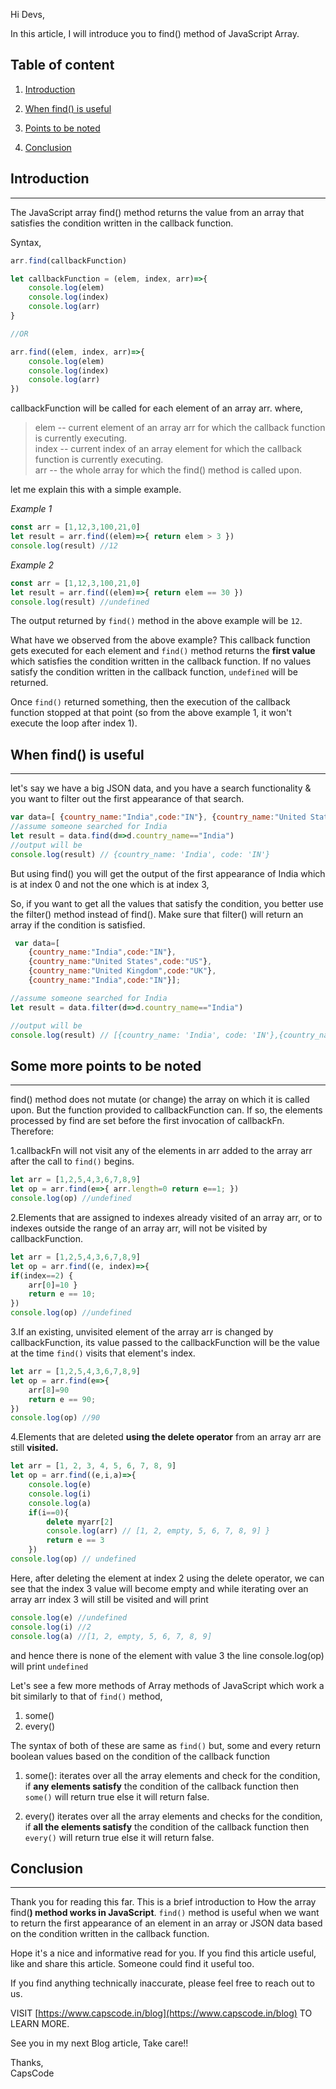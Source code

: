 Hi Devs,

In this article, I will introduce you to find() method of JavaScript Array.

## Table of content

1. [Introduction](#introduction)
    
2. [When find() is useful](#when-find-is-useful)
    
3. [Points to be noted](#points-to-be-noted)
    
4. [Conclusion](#conclusion)
    

## Introduction <a name="introduction"></a>
---
The JavaScript array find() method returns the value from an array that satisfies the condition written in the callback function.

Syntax,

```javascript
arr.find(callbackFunction)

let callbackFunction = (elem, index, arr)=>{
    console.log(elem)
    console.log(index)
    console.log(arr)
}

//OR

arr.find((elem, index, arr)=>{
    console.log(elem)
    console.log(index)
    console.log(arr)
})
```

callbackFunction will be called for each element of an array arr. where,

> elem -- current element of an array arr for which the callback function is currently executing.  
> index -- current index of an array element for which the callback function is currently executing.  
> arr -- the whole array for which the find() method is called upon.

let me explain this with a simple example.

*Example 1*

```javascript
const arr = [1,12,3,100,21,0] 
let result = arr.find((elem)=>{ return elem > 3 })
console.log(result) //12 
```

*Example 2*

```javascript
const arr = [1,12,3,100,21,0] 
let result = arr.find((elem)=>{ return elem == 30 })
console.log(result) //undefined 
```

The output returned by `find()` method in the above example will be `12`.

What have we observed from the above example? This callback function gets executed for each element and `find()` method returns the **first value** which satisfies the condition written in the callback function. If no values satisfy the condition written in the callback function, `undefined` will be returned.

Once `find()` returned something, then the execution of the callback function stopped at that point (so from the above example 1, it won't execute the loop after index 1).

## When find() is useful <a name="when-find-is-useful"></a>
---

let's say we have a big JSON data, and you have a search functionality & you want to filter out the first appearance of that search.

```javascript
var data=[ {country_name:"India",code:"IN"}, {country_name:"United States",code:"US"}, {country_name:"United Kingdom",code:"UK"}, {country_name:"India",code:"IN"}];
//assume someone searched for India 
let result = data.find(d=>d.country_name=="India")
//output will be 
console.log(result) // {country_name: 'India', code: 'IN'} 
```

But using find() you will get the output of the first appearance of India which is at index 0 and not the one which is at index 3,

So, if you want to get all the values that satisfy the condition, you better use the filter() method instead of find(). Make sure that filter() will return an array if the condition is satisfied.

```js
 var data=[
    {country_name:"India",code:"IN"},
    {country_name:"United States",code:"US"},
    {country_name:"United Kingdom",code:"UK"},
    {country_name:"India",code:"IN"}];

//assume someone searched for India
let result = data.filter(d=>d.country_name=="India")

//output will be
console.log(result) // [{country_name: 'India', code: 'IN'},{country_name:"India",code:"IN"}]
```

## Some more points to be noted <a name="points-to-be-noted"></a>
---

find() method does not mutate (or change) the array on which it is called upon. But the function provided to callbackFunction can. If so, the elements processed by find are set before the first invocation of callbackFn. Therefore:

1.callbackFn will not visit any of the elements in arr added to the array arr after the call to `find()` begins.
    
```javascript
let arr = [1,2,5,4,3,6,7,8,9]
let op = arr.find(e=>{ arr.length=0 return e==1; })
console.log(op) //undefined
 ```
    
2.Elements that are assigned to indexes already visited of an array arr, or to indexes outside the range of an array arr, will not be visited by callbackFunction.

```javascript
let arr = [1,2,5,4,3,6,7,8,9]
let op = arr.find((e, index)=>{ 
if(index==2) { 
	arr[0]=10 } 
	return e == 10;
}) 
console.log(op) //undefined 
```
    
3.If an existing, unvisited element of the array arr is changed by callbackFunction, its value passed to the callbackFunction will be the value at the time `find()` visits that element's index.
    
```javascript
let arr = [1,2,5,4,3,6,7,8,9]
let op = arr.find(e=>{ 
	arr[8]=90 
	return e == 90; 
}) 
console.log(op) //90
```
    
4.Elements that are deleted **using the delete operator** from an array arr are still **visited.**
    

```javascript
let arr = [1, 2, 3, 4, 5, 6, 7, 8, 9]
let op = arr.find((e,i,a)=>{ 
    console.log(e) 
    console.log(i) 
    console.log(a)
    if(i==0){ 
        delete myarr[2] 
        console.log(arr) // [1, 2, empty, 5, 6, 7, 8, 9] }
        return e == 3 
    }) 
console.log(op) // undefined 
```

Here, after deleting the element at index 2 using the delete operator, we can see that the index 3 value will become empty and while iterating over an array arr index 3 will still be visited and will print

```javascript
console.log(e) //undefined 
console.log(i) //2 
console.log(a) //[1, 2, empty, 5, 6, 7, 8, 9]
```

and hence there is none of the element with value 3 the line console.log(op) will print `undefined`

Let's see a few more methods of Array methods of JavaScript which work a bit similarly to that of `find()` method,

1. some() 
2. every()
    

The syntax of both of these are same as `find()` but, some and every return boolean values based on the condition of the callback function

1. some(): iterates over all the array elements and check for the condition, if **any elements satisfy** the condition of the callback function then `some()` will return true else it will return false.
    
2. every() iterates over all the array elements and checks for the condition, if **all the elements satisfy** the condition of the callback function then `every()` will return true else it will return false.
    

## Conclusion <a name="conclusion"></a>
---

Thank you for reading this far. This is a brief introduction to How the array find(**) method works in JavaScript**. `find()` method is useful when we want to return the first appearance of an element in an array or JSON data based on the condition written in the callback function.

Hope it's a nice and informative read for you. If you find this article useful, like and share this article. Someone could find it useful too.

If you find anything technically inaccurate, please feel free to reach out to us.

VISIT [https://www.capscode.in/blog](https://www.capscode.in/blog) TO LEARN MORE.

See you in my next Blog article, Take care!!

Thanks, \
CapsCode